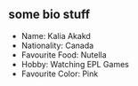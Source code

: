 ## some bio stuff

- Name: Kalia Akakd
- Nationality: Canada
- Favourite Food: Nutella
- Hobby: Watching EPL Games
- Favourite Color: Pink

